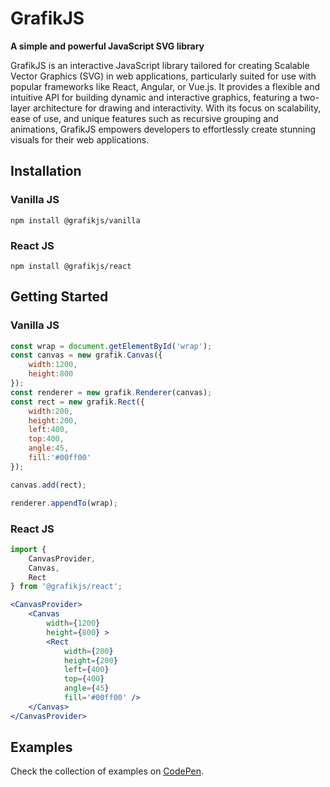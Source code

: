 # GrafikJS

**A simple and powerful JavaScript SVG library**

GrafikJS is an interactive JavaScript library tailored for creating Scalable Vector Graphics (SVG) in web applications, particularly suited for use with popular frameworks like React, Angular, or Vue.js. It provides a flexible and intuitive API for building dynamic and interactive graphics, featuring a two-layer architecture for drawing and interactivity. With its focus on scalability, ease of use, and unique features such as recursive grouping and animations, GrafikJS empowers developers to effortlessly create stunning visuals for their web applications.

## Installation

### Vanilla JS

```
npm install @grafikjs/vanilla
```

### React JS

```
npm install @grafikjs/react
```

## Getting Started

### Vanilla JS

```js
const wrap = document.getElementById('wrap');
const canvas = new grafik.Canvas({
	width:1200,
	height:800
});
const renderer = new grafik.Renderer(canvas);
const rect = new grafik.Rect({
	width:200,
	height:200,
	left:400,
	top:400,
	angle:45,
	fill:'#00ff00'
});

canvas.add(rect);

renderer.appendTo(wrap);
```

### React JS

```jsx
import {
	CanvasProvider,
	Canvas,
	Rect
} from '@grafikjs/react';

<CanvasProvider>
	<Canvas
		width={1200}
		height={800} >
		<Rect
			width={200}
			height={200}
			left={400}
			top={400}
			angle={45}
			fill='#00ff00' />
	</Canvas>
</CanvasProvider>
```

## Examples

Check the collection of examples on [CodePen](https://codepen.io/collection/ExJELG).
